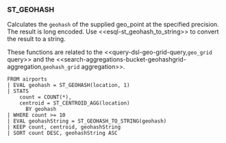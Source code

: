 <!--
This is generated by ESQL's AbstractFunctionTestCase. Do no edit it. See ../README.md for how to regenerate it.
-->

### ST_GEOHASH
Calculates the `geohash` of the supplied geo_point at the specified precision.
The result is long encoded. Use <<esql-st_geohash_to_string>> to convert the result to a string.

These functions are related to the <<query-dsl-geo-grid-query,`geo_grid` query>>
and the <<search-aggregations-bucket-geohashgrid-aggregation,`geohash_grid` aggregation>>.

```
FROM airports
| EVAL geohash = ST_GEOHASH(location, 1)
| STATS
    count = COUNT(*),
    centroid = ST_CENTROID_AGG(location)
      BY geohash
| WHERE count >= 10
| EVAL geohashString = ST_GEOHASH_TO_STRING(geohash)
| KEEP count, centroid, geohashString
| SORT count DESC, geohashString ASC
```
